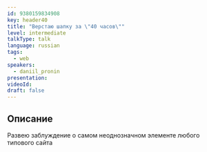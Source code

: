 ```yaml
---
id: 9380159834908
key: header40
title: "Верстаю шапку за \"40 часов\""
level: intermediate
talkType: talk
language: russian
tags:
  - web
speakers:
  - daniil_pronin
presentation:
videoId:
draft: false
---
```


## Описание

Развею заблуждение о самом неоднозначном элементе любого типового сайта

